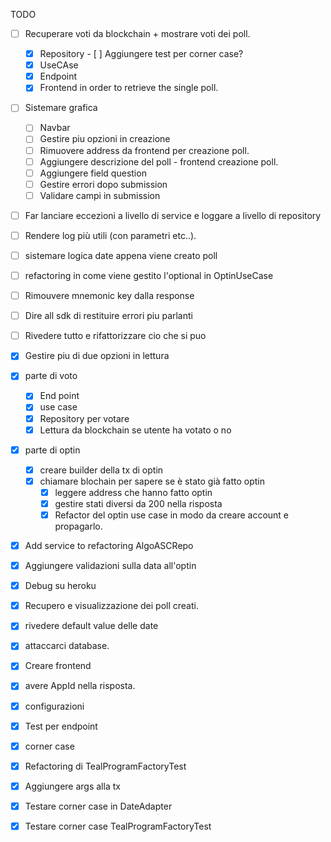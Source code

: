 
TODO

- [ ] Recuperare voti da blockchain + mostrare voti dei poll.
     - [x] Repository
           - [ ] Aggiungere test per corner case?
     - [x] UseCAse
     - [x] Endpoint 
     - [x] Frontend in order to retrieve the single poll.
- [ ] Sistemare grafica
    - [ ] Navbar
    - [ ] Gestire piu opzioni in creazione
    - [ ] Rimuovere address da frontend per creazione poll.
    - [ ] Aggiungere descrizione del poll - frontend creazione poll.
    - [ ] Aggiungere field question
    - [ ] Gestire errori dopo submission
    - [ ] Validare campi in submission
- [ ] Far lanciare eccezioni a livello di service e loggare a livello di repository
- [ ] Rendere log più utili (con parametri etc..).
- [ ] sistemare logica date appena viene creato poll
- [ ] refactoring in come viene gestito l'optional in OptinUseCase
- [ ] Rimouvere mnemonic key dalla response
- [ ] Dire all sdk di restituire errori piu parlanti 
- [ ] Rivedere tutto e rifattorizzare cio che si puo

- [x] Gestire piu di due opzioni in lettura
- [x] parte di voto
    - [x] End point 
    - [x] use case
    - [x] Repository per votare
    - [x] Lettura da blockchain se utente ha votato o no
- [x] parte di optin
    - [x] creare builder della tx di optin
    - [x] chiamare blochain per sapere se è stato già fatto optin 
        - [x] leggere address che hanno fatto optin
        - [x] gestire stati diversi da 200 nella risposta
        - [x] Refactor del optin use case in modo da creare account e propagarlo.
- [x] Add service to refactoring AlgoASCRepo
- [x] Aggiungere validazioni sulla data all'optin
- [x] Debug su heroku 
- [x] Recupero e visualizzazione dei poll creati.
- [x] rivedere default value delle date 
- [x] attaccarci database.
- [x] Creare frontend
- [x] avere AppId nella risposta.
- [x] configurazioni 
- [x] Test per endpoint
- [x] corner case
- [x] Refactoring di TealProgramFactoryTest
- [x] Aggiungere args alla tx
- [x] Testare corner case in DateAdapter
- [x] Testare corner case TealProgramFactoryTest
